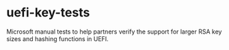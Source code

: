 # uefi-key-tests
Microsoft manual tests to help partners verify the support for larger RSA key sizes and hashing functions in UEFI. 
